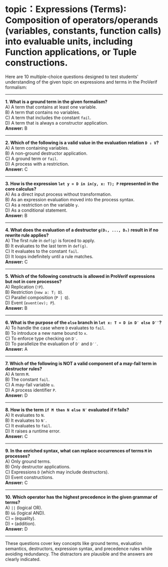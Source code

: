 # topic：Expressions (Terms): Composition of operators/operands (variables, constants, function calls) into evaluable units, including Function applications, or Tuple constructions.

Here are 10 multiple-choice questions designed to test students' understanding of the given topic on expressions and terms in the ProVerif formalism:

---

**1. What is a ground term in the given formalism?**  
A) A term that contains at least one variable.  
B) A term that contains no variables.  
C) A term that includes the constant `fail`.  
D) A term that is always a constructor application.  
**Answer:** B  

---

**2. Which of the following is a valid value in the evaluation relation `D ⇓ V`?**  
A) A term containing variables.  
B) A non-ground destructor application.  
C) A ground term or `fail`.  
D) A process with a restriction.  
**Answer:** C  

---

**3. How is the expression `let y = D in in(y, x: T); P` represented in the core calculus?**  
A) As a direct input process without transformation.  
B) As an expression evaluation moved into the process syntax.  
C) As a restriction on the variable `y`.  
D) As a conditional statement.  
**Answer:** B  

---

**4. What does the evaluation of a destructor `g(D₁, ..., Dₙ)` result in if no rewrite rule applies?**  
A) The first rule in `def(g)` is forced to apply.  
B) It evaluates to the last term in `def(g)`.  
C) It evaluates to the constant `fail`.  
D) It loops indefinitely until a rule matches.  
**Answer:** C  

---

**5. Which of the following constructs is allowed in ProVerif expressions but not in core processes?**  
A) Replication (`!P`).  
B) Restriction (`new a: T; D`).  
C) Parallel composition (`P | Q`).  
D) Event (`event(ev); P`).  
**Answer:** B  

---

**6. What is the purpose of the `else` branch in `let x: T = D in D′ else D′′`?**  
A) To handle the case where `D` evaluates to `fail`.  
B) To introduce a new name bound to `x`.  
C) To enforce type checking on `D′`.  
D) To parallelize the evaluation of `D′` and `D′′`.  
**Answer:** A  

---

**7. Which of the following is NOT a valid component of a may-fail term in destructor rules?**  
A) A term `M`.  
B) The constant `fail`.  
C) A may-fail variable `u`.  
D) A process identifier `P`.  
**Answer:** D  

---

**8. How is the term `if M then N else N′` evaluated if `M` fails?**  
A) It evaluates to `N`.  
B) It evaluates to `N′`.  
C) It evaluates to `fail`.  
D) It raises a runtime error.  
**Answer:** C  

---

**9. In the enriched syntax, what can replace occurrences of terms `M` in processes?**  
A) Only ground terms.  
B) Only destructor applications.  
C) Expressions `D` (which may include destructors).  
D) Event constructions.  
**Answer:** C  

---

**10. Which operator has the highest precedence in the given grammar of terms?**  
A) `||` (logical OR).  
B) `&&` (logical AND).  
C) `=` (equality).  
D) `+` (addition).  
**Answer:** D  

--- 

These questions cover key concepts like ground terms, evaluation semantics, destructors, expression syntax, and precedence rules while avoiding redundancy. The distractors are plausible and the answers are clearly indicated.